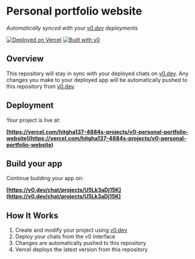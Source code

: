 # Personal portfolio website

*Automatically synced with your [v0.dev](https://v0.dev) deployments*

[![Deployed on Vercel](https://img.shields.io/badge/Deployed%20on-Vercel-black?style=for-the-badge&logo=vercel)](https://vercel.com/hitgha137-4884s-projects/v0-personal-portfolio-website)
[![Built with v0](https://img.shields.io/badge/Built%20with-v0.dev-black?style=for-the-badge)](https://v0.dev/chat/projects/U5Lk3aDj15K)

## Overview

This repository will stay in sync with your deployed chats on [v0.dev](https://v0.dev).
Any changes you make to your deployed app will be automatically pushed to this repository from [v0.dev](https://v0.dev).

## Deployment

Your project is live at:

**[https://vercel.com/hitgha137-4884s-projects/v0-personal-portfolio-website](https://vercel.com/hitgha137-4884s-projects/v0-personal-portfolio-website)**

## Build your app

Continue building your app on:

**[https://v0.dev/chat/projects/U5Lk3aDj15K](https://v0.dev/chat/projects/U5Lk3aDj15K)**

## How It Works

1. Create and modify your project using [v0.dev](https://v0.dev)
2. Deploy your chats from the v0 interface
3. Changes are automatically pushed to this repository
4. Vercel deploys the latest version from this repository